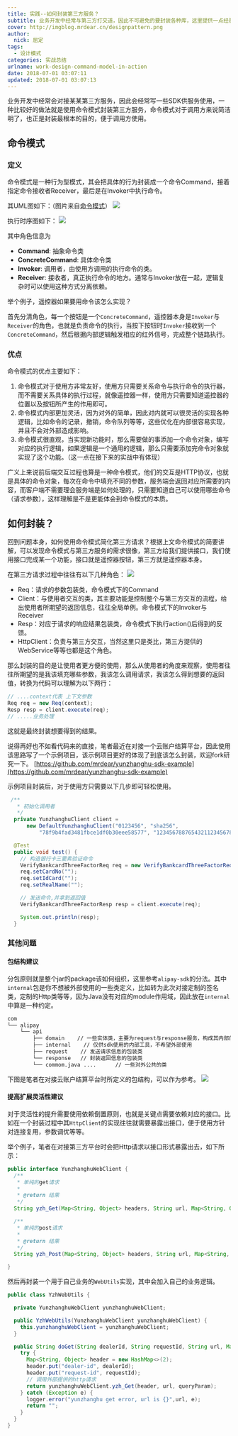 ```yaml
---
title: 实践--如何封装第三方服务？
subtitle: 业务开发中经常与第三方打交道，因此不可避免的要封装各种库，这里提供一点经验。
cover: http://imgblog.mrdear.cn/designpattern.png
author: 
  nick: 屈定
tags:
  - 设计模式
categories: 实战总结
urlname: work-design-command-model-in-action
date: 2018-07-01 03:07:11
updated: 2018-07-01 03:07:13
---
```

业务开发中经常会对接某某第三方服务，因此会经常写一些SDK供服务使用，一种比较好的做法就是使用命令模式封装第三方服务，命令模式对于调用方来说简洁明了，也正是封装最根本的目的，便于调用方使用。

## 命令模式

### 定义
命令模式是一种行为型模式，其会把具体的行为封装成一个命令Command，接着指定命令接收者Receiver，最后是在Invoker中执行命令。

其UML图如下：（图片来自[命令模式](http://design-patterns.readthedocs.io/zh_CN/latest/behavioral_patterns/command.html)）
![](http://imgblog.mrdear.cn/1530426470.png?imageMogr2/thumbnail/!100p)

执行时序图如下：
![](http://imgblog.mrdear.cn/1530426529.png?imageMogr2/thumbnail/!100p)

其中角色信息为
- **Command**: 抽象命令类
- **ConcreteCommand**: 具体命令类
- **Invoker**: 调用者，由使用方调用的执行命令的类。
- **Receiver**: 接收者，真正执行命令的地方。通常与Invoker放在一起，逻辑复杂时可以使用这种方式分离依赖。

举个例子，遥控器如果要用命令该怎么实现？

首先分清角色，每一个按钮是一个`ConcreteCommand`，遥控器本身是`Invoker`与`Receiver`的角色，也就是负责命令的执行，当按下按钮时`Invoker`接收到一个`ConcreteCommand`，然后根据内部逻辑触发相应的红外信号，完成整个链路执行。


### 优点
命令模式的优点主要如下：

1. 命令模式对于使用方非常友好，使用方只需要关系命令与执行命令的执行器，而不需要关系具体的执行过程，就像遥控器一样，使用方只需要知道遥控器的位置以及按钮所产生的作用即可。
2. 命令模式内部更加灵活，因为对外的简单，因此对内就可以很灵活的实现各种逻辑，比如命令的记录，撤销，命令队列等等，这些优化在内部很容易实现，并且不会对外部造成影响。
3. 命令模式很直观，当实现新功能时，那么需要做的事添加一个命令对象，编写对应的执行逻辑，如果逻辑是一个通用的逻辑，那么只需要添加完命令对象就实现了这个功能。（这一点在接下来的实战中有体现）

广义上来说前后端交互过程也算是一种命令模式，他们的交互是HTTP协议，也就是具体的命令对象，每次在命令中填充不同的参数，服务端会返回对应所需要的内容，而客户端不需要理会服务端是如何处理的，只需要知道自己可以使用哪些命令（请求参数），这样理解是不是更能体会到命令模式的本质。

## 如何封装？
回到问题本身，如何使用命令模式简化第三方请求？根据上文命令模式的简要讲解，可以发现命令模式与第三方服务的需求很像，第三方给我们提供接口，我们使用接口完成某一个功能，接口就是遥控器按钮，第三方就是遥控器本身。

在第三方请求过程中往往有以下几种角色：
![](http://imgblog.mrdear.cn/1530007398.png?imageMogr2/thumbnail/!100p)

- Req：请求的参数包装类，命令模式下的Command
- Client：与使用者交互的类，其主要功能是控制整个与第三方交互的流程，给出使用者所期望的返回信息，往往全局单例。命令模式下的Invoker与Receiver
- Resp：对应于请求的响应结果包装类，命令模式下执行action()后得到的反馈。
- HttpClient：负责与第三方交互，当然这里只是类比，第三方提供的WebService等等也都是这个角色。

那么封装的目的是让使用者更方便的使用，那么从使用者的角度来观察，使用者往往所期望的是我该填充哪些参数，我该怎么调用请求，我该怎么得到想要的返回值，转换为代码可以理解为以下两行：
```java
// ....context代表 上下文参数
Req req = new Req(context);
Resp resp = client.execute(req);
// .....业务处理
```
这就是最终封装想要得到的结果。

说得再好也不如看代码来的直接，笔者最近在对接一个云账户结算平台，因此使用该思路写了一个示例项目，该示例项目更好的体现了到底该怎么封装，欢迎fork研究一下。
[https://github.com/mrdear/yunzhanghu-sdk-example](https://github.com/mrdear/yunzhanghu-sdk-example)

示例项目封装后，对于使用方只需要以下几步即可轻松使用。
```java
 /**
   * 初始化调用者
   */
  private YunzhanghuClient client =
      new DefaultYunzhanghuClient("0123456", "sha256",
          "78f9b4fad3481fbce1df0b30eee58577", "123456788765432112345678", new WebUtils());

  @Test
  public void test() {
    // 构造银行卡三要素验证命令
    VerifyBankcardThreeFactorReq req = new VerifyBankcardThreeFactorReq();
    req.setCardNo("");
    req.setIdCard("");
    req.setRealName("");

    // 发送命令,并拿到返回值
    VerifyBankcardThreeFactorResp resp = client.execute(req);

    System.out.println(resp);
  }
```

### 其他问题

#### 包结构建议
分包原则就是整个jar的package该如何组织，这里参考`alipay-sdk`的分法。其中`internal`包是你不想被外部使用的一些类定义，比如转为此次对接定制的签名类，定制的Http类等等，因为Java没有对应的module作用域，因此放在`internal`中算是一种约定。
```txt
com
└── alipay
    └── api
        ├── domain    // 一些实体类，主要为request与response服务，构成其内部的属性
        ├── internal    // 仅供sdk使用的内部工具，不希望外部使用
        ├── request    // 发送请求信息的包装类
        └── response   // 封装返回信息的包装类
        └── commom.java ....      // 一些对外公共的类
```
下图是笔者在对接云账户结算平台时所定义的包结构，可以作为参考。
![](http://imgblog.mrdear.cn/1530420796.png?imageMogr2/thumbnail/!100p)

#### 提高扩展灵活性建议
对于灵活性的提升需要使用依赖倒置原则，也就是关键点需要依赖对应的接口。比如在一个封装过程中其`HttpClient`的实现往往就需要暴露出接口，便于使用方针对连接复用，参数调优等等。

举个例子，笔者在对接第三方平台时会把Http请求以接口形式暴露出去，如下所示：
```java
public interface YunzhanghuWebClient {
  /**
   * 单纯的get请求
   *
   * @return 结果
   */
  String yzh_Get(Map<String, Object> headers, String url, Map<String, Object> queryParam) throws Exception;

  /**
   * 单纯的post请求
   *
   * @return 结果
   */
  String yzh_Post(Map<String, Object> headers, String url, Map<String, Object> formParam) throws Exception;

}
```
然后再封装一个用于自己业务的`WebUtils`实现，其中会加入自己的业务逻辑。
```java
public class YzhWebUtils {

  private YunzhanghuWebClient yunzhanghuWebClient;

  public YzhWebUtils(YunzhanghuWebClient yunzhanghuWebClient) {
    this.yunzhanghuWebClient = yunzhanghuWebClient;
  }

  public String doGet(String dealerId, String requestId, String url, Map<String, Object> queryParam) {
    try {
      Map<String, Object> header = new HashMap<>(2);
      header.put("dealer-id", dealerId);
      header.put("request-id", requestId);
      // 调用外部提供的http请求
      return yunzhanghuWebClient.yzh_Get(header, url, queryParam);
    } catch (Exception e) {
      logger.error("yunzhanghu get error, url is {}",url, e);
      return "";
    }
  }
}
```

